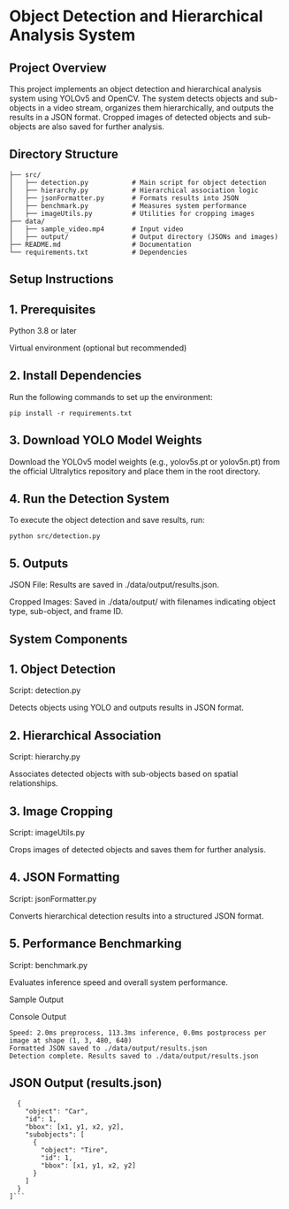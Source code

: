 # Object Detection and Hierarchical Analysis System

## Project Overview

This project implements an object detection and hierarchical analysis system using YOLOv5 and OpenCV. The system detects objects and sub-objects in a video stream, organizes them hierarchically, and outputs the results in a JSON format. Cropped images of detected objects and sub-objects are also saved for further analysis.

## Directory Structure

```objectDetectionProject/
├── src/
│   ├── detection.py           # Main script for object detection
│   ├── hierarchy.py           # Hierarchical association logic
│   ├── jsonFormatter.py       # Formats results into JSON
│   ├── benchmark.py           # Measures system performance
│   ├── imageUtils.py          # Utilities for cropping images
├── data/
│   ├── sample_video.mp4       # Input video
│   ├── output/                # Output directory (JSONs and images)
├── README.md                  # Documentation
└── requirements.txt           # Dependencies
```

## Setup Instructions

## 1. Prerequisites

Python 3.8 or later

Virtual environment (optional but recommended)

## 2. Install Dependencies

Run the following commands to set up the environment:

`pip install -r requirements.txt`

## 3. Download YOLO Model Weights

Download the YOLOv5 model weights (e.g., yolov5s.pt or yolov5n.pt) from the official Ultralytics repository and place them in the root directory.

## 4. Run the Detection System

To execute the object detection and save results, run:

`python src/detection.py`

## 5. Outputs

JSON File: Results are saved in ./data/output/results.json.

Cropped Images: Saved in ./data/output/ with filenames indicating object type, sub-object, and frame ID.

## System Components

## 1. Object Detection

Script: detection.py

Detects objects using YOLO and outputs results in JSON format.

## 2. Hierarchical Association

Script: hierarchy.py

Associates detected objects with sub-objects based on spatial relationships.

## 3. Image Cropping

Script: imageUtils.py

Crops images of detected objects and saves them for further analysis.

## 4. JSON Formatting

Script: jsonFormatter.py

Converts hierarchical detection results into a structured JSON format.

## 5. Performance Benchmarking

Script: benchmark.py

Evaluates inference speed and overall system performance.

Sample Output

Console Output

```0: 480x640 1 person, 7 cars, 1 truck, 1 umbrella, 113.3ms
Speed: 2.0ms preprocess, 113.3ms inference, 0.0ms postprocess per image at shape (1, 3, 480, 640)
Formatted JSON saved to ./data/output/results.json
Detection complete. Results saved to ./data/output/results.json
```

## JSON Output (results.json)

```[
  {
    "object": "Car",
    "id": 1,
    "bbox": [x1, y1, x2, y2],
    "subobjects": [
      {
        "object": "Tire",
        "id": 1,
        "bbox": [x1, y1, x2, y2]
      }
    ]
  }
]```
